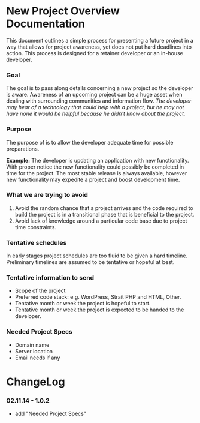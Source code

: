 New Project Overview Documentation
==================================

This document outlines a simple process for presenting a future project in a way that allows for project awareness, yet does not put hard deadlines into action. This process is designed for a retainer developer or an in-house developer.

### Goal
The goal is to pass along details concerning a new project so the developer is aware. Awareness of an upcoming project can be a huge asset when dealing with surrounding communities and information flow. _The developer may hear of a technology that could help with a project, but he may not have none it would be helpful because he didn't know about the project._

### Purpose
The purpose of is to allow the developer adequate time for possible preparations.

**Example:** The developer is updating an application with new functionality. With proper notice the new functionality could possibly be completed in time for the project. The most stable release is always available, however new functionality may expedite a project and boost development time.

### What we are trying to avoid
1. Avoid the random chance that a project arrives and the code required to build the project is in a transitional phase that is beneficial to the project.
2. Avoid lack of knowledge around a particular code base due to project time constraints.

### Tentative schedules
In early stages project schedules are too fluid to be given a hard timeline. Preliminary timelines are assumed to be tentative or hopeful at best.

### Tentative information to send
- Scope of the project
- Preferred code stack: e.g. WordPress, Strait PHP and HTML, Other.
- Tentative month or week the project is hopeful to start.
- Tentative month or week the project is expected to be handed to the developer.

### Needed Project Specs
- Domain name
- Server location
- Email needs if any

ChangeLog
====================

### 02.11.14 - 1.0.2
- add "Needed Project Specs"